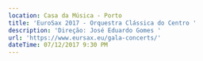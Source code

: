 ```yaml
---
location: Casa da Música - Porto
title: 'EuroSax 2017 - Orquestra Clássica do Centro '
description: 'Direção: José Eduardo Gomes '
url: 'https://www.eursax.eu/gala-concerts/'
dateTime: 07/12/2017 9:30 PM
---
```


